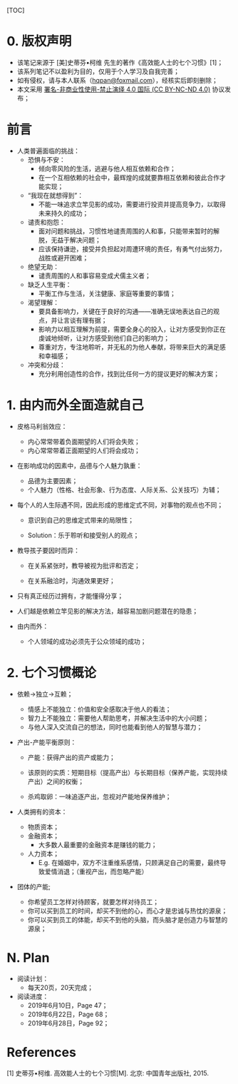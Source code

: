 [TOC]

# 0. 版权声明

- 该笔记来源于 [美]史蒂芬•柯维 先生的著作《高效能人士的七个习惯》[1]；
- 该系列笔记不以盈利为目的，仅用于个人学习及自我完善；
- 如有侵权，请与本人联系（hqpan@foxmail.com），经核实后即刻删除；
- 本文采用 [署名-非商业性使用-禁止演绎 4.0 国际 (CC BY-NC-ND 4.0)](https://creativecommons.org/licenses/by-nc-nd/4.0/deed.zh) 协议发布；

# 前言

- 人类普遍面临的挑战：
  - 恐惧与不安：
    - 倾向零风险的生活，逃避与他人相互依赖和合作；
    - 在一个互相依赖的社会中，最辉煌的成就要靠相互依赖和彼此合作才能实现；
  - “我现在就想得到”：
    - 不能一味追求立竿见影的成功，需要进行投资并提高竞争力，以取得未来持久的成功；
  - 谴责和抱怨：
    - 面对问题和挑战，习惯性地谴责周围的人和事，只能带来暂时的解脱，无益于解决问题；
    - 应该保持谦逊，接受并负担起对周遭环境的责任，有勇气付出努力，战胜或避开困难；
  - 绝望无助：
    - 谴责周围的人和事容易变成犬儒主义者；
  - 缺乏人生平衡：
    - 平衡工作与生活，关注健康、家庭等重要的事情；
  - 渴望理解：
    - 要具备影响力，关键在于良好的沟通——准确无误地表达自己的观点，并让言谈有理有据；
    - 影响力以相互理解为前提，需要全身心的投入，让对方感受到你正在虔诚地倾听，让对方感受到他们自己的影响力；
    - 尊重对方，专注地聆听，并无私的为他人奉献，将带来巨大的满足感和幸福感；
  - 冲突和分歧：
    - 充分利用创造性的合作，找到比任何一方的提议更好的解决方案；



# 1. 由内而外全面造就自己

- 皮格马利翁效应：
  - 内心常常带着负面期望的人们将会失败；
  - 内心常常带着正面期望的人们将会成功；

- 在影响成功的因素中，品德与个人魅力孰重：
  - 品德为主要因素；
  - 个人魅力（性格、社会形象、行为态度、人际关系、公关技巧）为辅；

- 每个人的人生际遇不同，因此形成的思维定式不同，对事物的观点也不同；

  - 意识到自己的思维定式带来的局限性；

  - Solution：乐于聆听和接受别人的观点；

- 教导孩子要因时而异：

  - 在关系紧张时，教导被视为批评和否定；

  - 在关系融洽时，沟通效果更好；

- 只有真正经历过拥有，才能懂得分享；

- 人们越是依赖立竿见影的解决方法，越容易加剧问题潜在的隐患；

- 由内而外：

  - 个人领域的成功必须先于公众领域的成功；



# 2. 七个习惯概论

- 依赖$\rightarrow$独立$\rightarrow$互赖；

  - 情感上不能独立：价值和安全感取决于他人的看法；
  - 智力上不能独立：需要他人帮助思考，并解决生活中的大小问题；
  - 与他人深入交流自己的想法，同时也能看到他人的智慧与潜力；

- 产出-产能平衡原则：

  - 产能：获得产出的资产或能力；
  - 该原则的实质：短期目标（提高产出）与长期目标（保养产能，实现持续产出）之间的权衡；

  - 杀鸡取卵：一味追逐产出，忽视对产能地保养维护；

- 人类拥有的资本：

  - 物质资本；
  - 金融资本；
    - 大多数人最重要的金融资本是赚钱的能力；
  - 人力资本；
    - E.g. 在婚姻中，双方不注重维系感情，只顾满足自己的需要，最终导致爱情消退；（重视产出，而忽略产能）

- 团体的产能;

  - 你希望员工怎样对待顾客，就要怎样对待员工；
  - 你可以买到员工的时间，却买不到他的心，而心才是忠诚与热忱的源泉；
  - 你可以买到员工的体能，却买不到他的头脑，而头脑才是创造力与智慧的源泉；

# N. Plan

- 阅读计划：
  - 每天20页，20天完成；
- 阅读进度：
  - 2019年6月10日，Page 47；
  - 2019年6月22日，Page 68；
  - 2019年6月28日，Page 92；


# References
[1] 史蒂芬•柯维. 高效能人士的七个习惯[M]. 北京: 中国青年出版社, 2015.